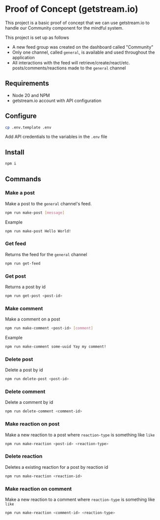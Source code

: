 
# Proof of Concept (getstream.io)

This project is a basic proof of concept that we can use getstream.io to handle our Community component for the mindful system.

This project is set up as follows
 - A new feed group was created on the dashboard called "Community"
 - Only one channel, called `general`, is available and used throughout the application
 - All interactions with the feed will retrieve/create/react/etc. posts/comments/reactions made to the `general` channel

## Requirements

 - Node 20 and NPM
 - getstream.io account with API configuration

## Configure

```bash
cp .env.template .env
```

Add API credentials to the variables in the `.env` file

## Install

```bash
npm i
```

## Commands

### Make a post

Make a post to the `general` channel's feed.

```bash
npm run make-post [message]
```

Example
```bash
npm run make-post Hello World!
```

### Get feed

Returns the feed for the `general` channel

```bash
npm run get-feed
```

### Get post

Returns a post by id

```bash
npm run get-post <post-id>
```

### Make comment

Make a comment on a post

```bash
npm run make-comment <post-id> [comment]
```

Example

```bash
npm run make-comment some-uuid Yay my comment!
```

### Delete post

Delete a post by id

```bash
npm run delete-post <post-id>
```

### Delete comment

Delete a comment by id

```bash
npm run delete-comment <comment-id>
```

### Make reaction on post

Make a new reaction to a post where `reaction-type` is something like `like`

```bash
npm run make-reaction <post-id> <reaction-type>
```

### Delete reaction

Deletes a existing reaction for a post by reaction id

```bash
npm run make-reaction <reaction-id>
```

### Make reaction on comment

Make a new reaction to a comment where `reaction-type` is something like `like`

```bash
npm run make-reaction <comment-id> <reaction-type>
```
